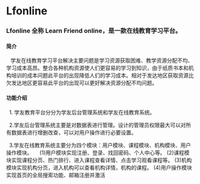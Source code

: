 # Lfonline
### Lfonline 全称 Learn Friend online，是一款在线教育学习平台。

#### 简介
    学友在线教育学习平台解决主要问题是学习资源获取困难、教学资源分配不均、学习成本高昂。整合各种机构资源使人们更容易的学习到知识，由于纸质书本和机构培训的成本问题此平台的出现降低人们的学习成本。相对于发达地区获取资源比欠发达地区更容易此平台的出现可以更好解决资源分配不均问题。
    
#### 功能介绍
     1. 学友教育平台分分为学友后台管理系统和学友在线教育系统。
     
     2.学友后台管理系统主要是对数据表进行管理。设计的管理员权限最大可以对所有数据表进行增删改查，可以对用户操作进行必要设置。
     
     3.学友在线教育系统主要分为四个模块：用户模块、课程模块、机构模块、用户操作模块。
      (1)用户模块实现注册、登录、找回密码、个人中心等。
      (2)课程模块实现课程分页、热门排行、进入课程查看详情、点击学习观看课程等。
      (3)机构模块实现机构分页，进入机构可以查看机构详情，机构的课程。
      (4)用户操作模块实现首页的全局搜索功能、邮箱注册并激活
